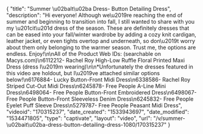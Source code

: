 {
    "title": "Summer \u02baIt\u02ba Dress- Button Detailing Dress",
    "description": "Hi everyone! Although we\u2019re reaching the end of summer and beginning to transition into fall, I still wanted to share with you my \u201cit\u201d dress of the season. These are definitely dresses that can be eased into your fall\/winter wardrobe by adding a cozy knit cardigan, leather jacket, or even tights overtop and underneath, so don\u2019t worry about them only belonging to the warmer season. Trust me, the options are endless. Enjoy!\n\nAll of the Product Web IDs: (searchable on Macys.com)\n6112212- Rachel Roy High-Low Ruffle Floral Printed Maxi Dress (dress I\u2019m wearing)\n\n*Unfortunately the dresses featured in this video are holdout, but I\u2019ve attached similar options below!\n6176884- Lucky Button-Front Midi Dress\n6338586- Rachel Roy Striped Cut-Out Midi Dress\n6245878- Free People A-Line Mini Dress\n6498064- Free People Button-Front Embroidered Dress\n6498067- Free People Button-Front Sleeveless Denim Dress\n6245832- Free People Eyelet Puff Sleeve Dress\n5279787- Free People Peasant Midi Dress",
    "videoid": "170315237",
    "date_created": "1533943697",
    "date_modified": "1534471805",
    "type": "captivate",
    "layout": "video",
    "url": "\/v\/summer-\u02bait\u02ba-dress-button-detailing-dress-1080\/170315237"
}